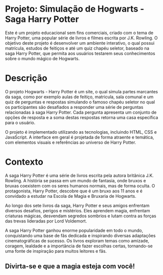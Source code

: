 # Projeto: Simulação de Hogwarts - Saga Harry Potter

Este é um projeto educacional sem fins comerciais, criado com o tema de Harry Potter, uma popular série de livros e filmes escrita por J.K. Rowling. O objetivo deste projeto é desenvolver um ambiente interativo, o qual possui matrícula, estudos de feitiços e até um quiz chapéu seletor, baseado na saga Harry Potter, que permita aos usuários testarem seus conhecimentos sobre o mundo mágico de Hogwarts.

# Descrição
O projeto Hogwarts - Harry Potter é um site, o qual simula partes marcantes da saga, como por exemplo aulas de feitiço, matricula, sala comunal e um quiz de perguntas e respostas simulando o famoso chapéu seletor no qual os participantes são desafiados a responder uma série de perguntas relacionadas à saga Harry Potter. Cada pergunta apresenta um conjunto de opções de resposta e a soma destas respostas retorna uma casa específica para o usuário.

O projeto é implementado utilizando as tecnologias, incluindo HTML, CSS e JavaScript. A interface em geral é projetada de forma atraente e temática, com elementos visuais e referências ao universo de Harry Potter.



# Contexto
A saga Harry Potter é uma série de livros escrita pela autora britânica J.K. Rowling. A história se passa em um mundo de fantasia, onde bruxos e bruxas coexistem com os seres humanos normais, mas de forma oculta. O protagonista, Harry Potter, descobre que é um bruxo aos 11 anos e é convidado a estudar na Escola de Magia e Bruxaria de Hogwarts.

Ao longo dos sete livros da saga, Harry Potter e seus amigos enfrentam diversos desafios, perigos e mistérios. Eles aprendem magia, enfrentam criaturas mágicas, desvendam segredos sombrios e lutam contra as forças das trevas lideradas por Lord Voldemort.

A saga Harry Potter ganhou enorme popularidade em todo o mundo, conquistando uma base de fãs dedicada e inspirando diversas adaptações cinematográficas de sucesso. Os livros exploram temas como amizade, coragem, lealdade e a importância de fazer escolhas certas, tornando-se uma fonte de inspiração para muitos leitores e fãs.


## Divirta-se e que a magia esteja com você!
